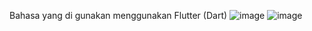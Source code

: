 Bahasa yang di gunakan menggunakan Flutter (Dart)
![image](https://user-images.githubusercontent.com/49316783/208015672-c61290f5-9300-4fdd-8054-6fa7bc16cde3.png)
![image](https://user-images.githubusercontent.com/49316783/208016217-8c3aa56b-7f28-489a-a972-b2bf72d9bf10.png)
